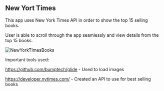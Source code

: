 ## New Yort Times 

This app uses New York Times API in order to show the top 15 selling books.

User is able to scroll through the app seamlessly and view details from the top 15 books.

![NewYorkTImesBooks](https://user-images.githubusercontent.com/88049900/224526669-a6533f3d-b2f2-4819-8fe4-460849eb6410.gif)

Important tools used:

https://github.com/bumptech/glide - Used to load images 

https://developer.nytimes.com/ - Created an API to use for best selling books
